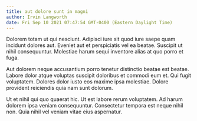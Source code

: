 ```yaml
---
title: aut dolore sunt in magni
author: Irvin Langworth
date: Fri Sep 10 2021 07:47:54 GMT-0400 (Eastern Daylight Time)
---
```

Dolorem totam ut qui nesciunt. Adipisci iure sit quod iure saepe quam incidunt dolores aut. Eveniet aut et perspiciatis vel ea beatae. Suscipit ut nihil consequuntur. Molestiae harum sequi inventore alias at quo porro et fuga.

 Aut dolorem neque accusantium porro tenetur distinctio beatae est beatae. Labore dolor atque voluptas suscipit doloribus et commodi eum et. Qui fugit voluptatem. Dolores dolor iusto eos maxime ipsa molestiae. Dolore provident reiciendis quia nam sunt dolorum.

 Ut et nihil qui quo quaerat hic. Ut est labore rerum voluptatem. Ad harum dolorem ipsa veniam consequuntur. Consectetur tempora est neque nihil non. Quia nihil vel veniam vitae eius aspernatur.